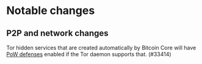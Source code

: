 Notable changes
===============

P2P and network changes
-----------------------

Tor hidden services that are created automatically by Bitcoin Core will have
[PoW defenses](https://tpo.pages.torproject.net/onion-services/ecosystem/technology/security/pow/)
enabled if the Tor daemon supports that. (#33414)
